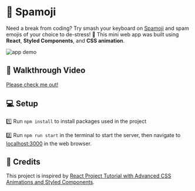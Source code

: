 # 🥰 Spamoji

Need a break from coding? Try smash your keyboard on [Spamoji](http://spamoji.herokuapp.com/) and spam emojis of your choice to de-stress! 🤪 This mini web app was built using **React**, **Styled Components**, and **CSS animation**.

![app demo](Assets/spamoji.gif)

## 🎥 Walkthrough Video

[Please check me out!](https://www.youtube.com/watch?v=qnja79pYeYc&ab_channel=LaiYingWong)

## 💻 Setup

1️⃣ Run `npm install` to install packages used in the project

2️⃣ Run `npm run start` in the terminal to start the server, then navigate to [localhost:3000](http://localhost:3000) in the web browser.


## 👏 Credits

This project is inspired by [React Project Tutorial with Advanced CSS Animations and Styled Components](https://www.youtube.com/watch?v=XpLN1Kpd32M&ab_channel=Skillthrive).
